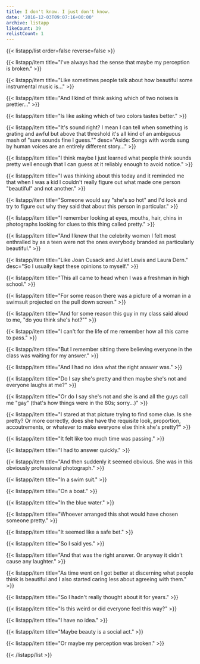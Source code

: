 ```yaml
---
title: I don't know. I just don't know.
date: '2016-12-03T09:07:16+00:00'
archive: listapp
likeCount: 39
relistCount: 1
---
```



{{< listapp/list order=false reverse=false >}}

   {{< listapp/item title="I've always had the sense that maybe my perception is broken." >}}

   {{< listapp/item title="Like sometimes people talk about how beautiful some instrumental music is..." >}}

   {{< listapp/item title="And I kind of think asking which of two noises is prettier..." >}}

   {{< listapp/item title="Is like asking which of two colors tastes better." >}}

   {{< listapp/item title="It's sound right? I mean I can tell when something is grating and awful but above that threshold it's all kind of an ambiguous mash of \"sure sounds fine I guess.\""
      desc="Aside: Songs with words sung by human voices are an entirely different story..." >}}

   {{< listapp/item title="I think maybe I just learned what people think sounds pretty well enough that I can guess at it reliably enough to avoid notice." >}}

   {{< listapp/item title="I was thinking about this today and it reminded me that when I was a kid I couldn't really figure out what made one person \"beautiful\" and not another." >}}

   {{< listapp/item title="Someone would say \"she's so hot\" and I'd look and try to figure out why they said that about this person in particular." >}}

   {{< listapp/item title="I remember looking at eyes, mouths, hair, chins in photographs looking for clues to this thing called pretty." >}}

   {{< listapp/item title="And I knew that the celebrity women I felt most enthralled by as a teen were not the ones everybody branded as particularly beautiful." >}}

   {{< listapp/item title="Like Joan Cusack and Juliet Lewis and Laura Dern."
      desc="So I usually kept these opinions to myself." >}}

   {{< listapp/item title="This all came to head when I was a freshman in high school." >}}

   {{< listapp/item title="For some reason there was a picture of a woman in a swimsuit projected on the pull down screen." >}}

   {{< listapp/item title="And for some reason this guy in my class said aloud to me, \"do you think she's hot?\"" >}}

   {{< listapp/item title="I can't for the life of me remember how all this came to pass." >}}

   {{< listapp/item title="But I remember sitting there believing everyone in the class was waiting for my answer." >}}

   {{< listapp/item title="And I had no idea what the right answer was." >}}

   {{< listapp/item title="Do I say she's pretty and then maybe she's not and everyone laughs at me?" >}}

   {{< listapp/item title="Or do I say she's not and she is and all the guys call me \"gay\" (that's how things were in the 80s; sorry...)" >}}

   {{< listapp/item title="I stared at that picture trying to find some clue. Is she pretty? Or more correctly, does she have the requisite look, proportion, accoutrements, or whatever to make everyone else think she's pretty?" >}}

   {{< listapp/item title="It felt like too much time was passing." >}}

   {{< listapp/item title="I had to answer quickly." >}}

   {{< listapp/item title="And then suddenly it seemed obvious. She was in this obviously professional photograph." >}}

   {{< listapp/item title="In a swim suit." >}}

   {{< listapp/item title="On a boat." >}}

   {{< listapp/item title="In the blue water." >}}

   {{< listapp/item title="Whoever arranged this shot would have chosen someone pretty." >}}

   {{< listapp/item title="It seemed like a safe bet." >}}

   {{< listapp/item title="So I said yes." >}}

   {{< listapp/item title="And that was the right answer. Or anyway it didn't cause any laughter." >}}

   {{< listapp/item title="As time went on I got better at discerning what people think is beautiful and I also started caring less about agreeing with them." >}}

   {{< listapp/item title="So I hadn't really thought about it for years." >}}

   {{< listapp/item title="Is this weird or did everyone feel this way?" >}}

   {{< listapp/item title="I have no idea." >}}

   {{< listapp/item title="Maybe beauty is a social act." >}}

   {{< listapp/item title="Or maybe my perception was broken." >}}

{{< /listapp/list >}}
